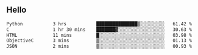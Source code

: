 ## Hello
<!--START_SECTION:waka-->

```txt
Python           3 hrs           ███████████████▒░░░░░░░░░   61.42 %
C                1 hr 30 mins    ███████▓░░░░░░░░░░░░░░░░░   30.63 %
HTML             11 mins         █░░░░░░░░░░░░░░░░░░░░░░░░   03.98 %
ObjectiveC       3 mins          ▒░░░░░░░░░░░░░░░░░░░░░░░░   01.13 %
JSON             2 mins          ▒░░░░░░░░░░░░░░░░░░░░░░░░   00.93 %
```

<!--END_SECTION:waka-->
